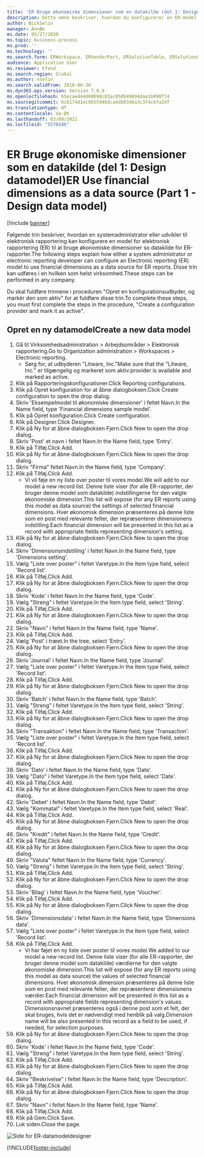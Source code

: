 ```yaml
---
title: 'ER Bruge økonomiske dimensioner som en datakilde (del 1: Design datamodel)'
description: Dette emne beskriver, hvordan du konfigurerer en ER-model (elektronisk rapportering) til at bruge økonomiske dimensioner som datakilde til ER-rapporter. (Del 1)
author: NickSelin
manager: AnnBe
ms.date: 05/27/2020
ms.topic: business-process
ms.prod: ''
ms.technology: ''
ms.search.form: ERWorkspace, ERVendorPart, ERSolutionTable, ERSolutionCreateDropDialog, ERDataModelDesigner, ERDataModelContentsItemCreationDialog
audience: Application User
ms.reviewer: kfend
ms.search.region: Global
ms.author: nselin
ms.search.validFrom: 2016-06-30
ms.dyn365.ops.version: Version 7.0.0
ms.openlocfilehash: b5ecae444d80698c03ac050b49894daa1b090f74
ms.sourcegitcommit: 6cb174d1ec8b55946dca4db03d6a3c3f4c6fa2df
ms.translationtype: HT
ms.contentlocale: da-DK
ms.lasthandoff: 03/09/2021
ms.locfileid: "5570186"
---
```

# <a name="er-use-financial-dimensions-as-a-data-source-part-1---design-data-model"></a><span data-ttu-id="38059-104">ER Bruge økonomiske dimensioner som en datakilde (del 1: Design datamodel)</span><span class="sxs-lookup"><span data-stu-id="38059-104">ER Use financial dimensions as a data source (Part 1 - Design data model)</span></span>

[!include [banner](../../includes/banner.md)]

<span data-ttu-id="38059-105">Følgende trin beskriver, hvordan en systemadministrator eller udvikler til elektronisk rapportering kan konfigurere en model for elektronisk rapportering (ER) til at bruge økonomiske dimensioner so datakilde for ER-rapporter.</span><span class="sxs-lookup"><span data-stu-id="38059-105">The following steps explain how either a system administrator or electronic reporting developer can configure an Electronic reporting (ER) model to use financial dimensions as a data source for ER reports.</span></span> <span data-ttu-id="38059-106">Disse trin kan udføres i en hvilken som helst virksomhed.</span><span class="sxs-lookup"><span data-stu-id="38059-106">These steps can be performed in any company.</span></span>

<span data-ttu-id="38059-107">Du skal fuldføre trinnene i proceduren "Opret en konfigurationsudbyder, og markér den som aktiv" for at fuldføre disse trin.</span><span class="sxs-lookup"><span data-stu-id="38059-107">To complete these steps, you must first complete the steps in the procedure, "Create a configuration provider and mark it as active".</span></span>


## <a name="create-a-new-data-model"></a><span data-ttu-id="38059-108">Opret en ny datamodel</span><span class="sxs-lookup"><span data-stu-id="38059-108">Create a new data model</span></span>
1. <span data-ttu-id="38059-109">Gå til Virksomhedsadministration > Arbejdsområder > Elektronisk rapportering.</span><span class="sxs-lookup"><span data-stu-id="38059-109">Go to Organization administration > Workspaces > Electronic reporting.</span></span>
    * <span data-ttu-id="38059-110">Sørg for, at udbyderen "Litware, Inc."</span><span class="sxs-lookup"><span data-stu-id="38059-110">Make sure that the "Litware, Inc."</span></span> <span data-ttu-id="38059-111">er tilgængelig og markeret som aktiv.</span><span class="sxs-lookup"><span data-stu-id="38059-111">provider is available and marked as active.</span></span>  
2. <span data-ttu-id="38059-112">Klik på Rapporteringskonfigurationer.</span><span class="sxs-lookup"><span data-stu-id="38059-112">Click Reporting configurations.</span></span>
3. <span data-ttu-id="38059-113">Klik på Opret konfiguration for at åbne dialogboksen.</span><span class="sxs-lookup"><span data-stu-id="38059-113">Click Create configuration to open the drop dialog.</span></span>
4. <span data-ttu-id="38059-114">Skriv 'Eksempelmodel til økonomiske dimensioner' i feltet Navn.</span><span class="sxs-lookup"><span data-stu-id="38059-114">In the Name field, type 'Financial dimensions sample model'.</span></span>
5. <span data-ttu-id="38059-115">Klik på Opret konfiguration.</span><span class="sxs-lookup"><span data-stu-id="38059-115">Click Create configuration.</span></span>
6. <span data-ttu-id="38059-116">Klik på Designer.</span><span class="sxs-lookup"><span data-stu-id="38059-116">Click Designer.</span></span>
7. <span data-ttu-id="38059-117">Klik på Ny for at åbne dialogboksen Fjern.</span><span class="sxs-lookup"><span data-stu-id="38059-117">Click New to open the drop dialog.</span></span>
8. <span data-ttu-id="38059-118">Skriv 'Post' et navn i feltet Navn.</span><span class="sxs-lookup"><span data-stu-id="38059-118">In the Name field, type 'Entry'.</span></span>
9. <span data-ttu-id="38059-119">Klik på Tilføj.</span><span class="sxs-lookup"><span data-stu-id="38059-119">Click Add.</span></span>
10. <span data-ttu-id="38059-120">Klik på Ny for at åbne dialogboksen Fjern.</span><span class="sxs-lookup"><span data-stu-id="38059-120">Click New to open the drop dialog.</span></span>
11. <span data-ttu-id="38059-121">Skriv "Firma" feltet Navn.</span><span class="sxs-lookup"><span data-stu-id="38059-121">In the Name field, type 'Company'.</span></span>
12. <span data-ttu-id="38059-122">Klik på Tilføj.</span><span class="sxs-lookup"><span data-stu-id="38059-122">Click Add.</span></span>
    * <span data-ttu-id="38059-123">Vi vil føje en ny liste over poster til vores model.</span><span class="sxs-lookup"><span data-stu-id="38059-123">We will add to our model a new record list.</span></span> <span data-ttu-id="38059-124">Denne liste viser (for alle ER-rapporter, der bruger denne model som datakilde) indstillingerne for den valgte økonomiske dimension.</span><span class="sxs-lookup"><span data-stu-id="38059-124">This list will expose (for any ER reports using this model as data source) the settings of selected financial dimensions.</span></span> <span data-ttu-id="38059-125">Hver økonomisk dimension præsenteres på denne liste som en post med relevante felter, der repræsenterer dimensionens indstilling.</span><span class="sxs-lookup"><span data-stu-id="38059-125">Each financial dimension will be presented in this list as a record with appropriate fields representing dimension's setting.</span></span>  
13. <span data-ttu-id="38059-126">Klik på Ny for at åbne dialogboksen Fjern.</span><span class="sxs-lookup"><span data-stu-id="38059-126">Click New to open the drop dialog.</span></span>
14. <span data-ttu-id="38059-127">Skriv 'Dimensionsindstilling' i feltet Navn.</span><span class="sxs-lookup"><span data-stu-id="38059-127">In the Name field, type 'Dimensions setting'.</span></span>
15. <span data-ttu-id="38059-128">Vælg "Liste over poster" i feltet Varetype.</span><span class="sxs-lookup"><span data-stu-id="38059-128">In the Item type field, select 'Record list'.</span></span>
16. <span data-ttu-id="38059-129">Klik på Tilføj.</span><span class="sxs-lookup"><span data-stu-id="38059-129">Click Add.</span></span>
17. <span data-ttu-id="38059-130">Klik på Ny for at åbne dialogboksen Fjern.</span><span class="sxs-lookup"><span data-stu-id="38059-130">Click New to open the drop dialog.</span></span>
18. <span data-ttu-id="38059-131">Skriv 'Kode' i feltet Navn.</span><span class="sxs-lookup"><span data-stu-id="38059-131">In the Name field, type 'Code'.</span></span>
19. <span data-ttu-id="38059-132">Vælg "Streng" i feltet Varetype.</span><span class="sxs-lookup"><span data-stu-id="38059-132">In the Item type field, select 'String'.</span></span>
20. <span data-ttu-id="38059-133">Klik på Tilføj.</span><span class="sxs-lookup"><span data-stu-id="38059-133">Click Add.</span></span>
21. <span data-ttu-id="38059-134">Klik på Ny for at åbne dialogboksen Fjern.</span><span class="sxs-lookup"><span data-stu-id="38059-134">Click New to open the drop dialog.</span></span>
22. <span data-ttu-id="38059-135">Skriv "Navn" i feltet Navn.</span><span class="sxs-lookup"><span data-stu-id="38059-135">In the Name field, type 'Name'.</span></span>
23. <span data-ttu-id="38059-136">Klik på Tilføj.</span><span class="sxs-lookup"><span data-stu-id="38059-136">Click Add.</span></span>
24. <span data-ttu-id="38059-137">Vælg 'Post' i træet.</span><span class="sxs-lookup"><span data-stu-id="38059-137">In the tree, select 'Entry'.</span></span>
25. <span data-ttu-id="38059-138">Klik på Ny for at åbne dialogboksen Fjern.</span><span class="sxs-lookup"><span data-stu-id="38059-138">Click New to open the drop dialog.</span></span>
26. <span data-ttu-id="38059-139">Skriv 'Journal' i feltet Navn.</span><span class="sxs-lookup"><span data-stu-id="38059-139">In the Name field, type 'Journal'.</span></span>
27. <span data-ttu-id="38059-140">Vælg "Liste over poster" i feltet Varetype.</span><span class="sxs-lookup"><span data-stu-id="38059-140">In the Item type field, select 'Record list'.</span></span>
28. <span data-ttu-id="38059-141">Klik på Tilføj.</span><span class="sxs-lookup"><span data-stu-id="38059-141">Click Add.</span></span>
29. <span data-ttu-id="38059-142">Klik på Ny for at åbne dialogboksen Fjern.</span><span class="sxs-lookup"><span data-stu-id="38059-142">Click New to open the drop dialog.</span></span>
30. <span data-ttu-id="38059-143">Skriv 'Batch' i feltet Navn.</span><span class="sxs-lookup"><span data-stu-id="38059-143">In the Name field, type 'Batch'.</span></span>
31. <span data-ttu-id="38059-144">Vælg "Streng" i feltet Varetype.</span><span class="sxs-lookup"><span data-stu-id="38059-144">In the Item type field, select 'String'.</span></span>
32. <span data-ttu-id="38059-145">Klik på Tilføj.</span><span class="sxs-lookup"><span data-stu-id="38059-145">Click Add.</span></span>
33. <span data-ttu-id="38059-146">Klik på Ny for at åbne dialogboksen Fjern.</span><span class="sxs-lookup"><span data-stu-id="38059-146">Click New to open the drop dialog.</span></span>
34. <span data-ttu-id="38059-147">Skriv "Transaktion" i feltet Navn.</span><span class="sxs-lookup"><span data-stu-id="38059-147">In the Name field, type 'Transaction'.</span></span>
35. <span data-ttu-id="38059-148">Vælg "Liste over poster" i feltet Varetype.</span><span class="sxs-lookup"><span data-stu-id="38059-148">In the Item type field, select 'Record list'.</span></span>
36. <span data-ttu-id="38059-149">Klik på Tilføj.</span><span class="sxs-lookup"><span data-stu-id="38059-149">Click Add.</span></span>
37. <span data-ttu-id="38059-150">Klik på Ny for at åbne dialogboksen Fjern.</span><span class="sxs-lookup"><span data-stu-id="38059-150">Click New to open the drop dialog.</span></span>
38. <span data-ttu-id="38059-151">Skriv 'Dato' i feltet Navn.</span><span class="sxs-lookup"><span data-stu-id="38059-151">In the Name field, type 'Date'.</span></span>
39. <span data-ttu-id="38059-152">Vælg "Dato" i feltet Varetype.</span><span class="sxs-lookup"><span data-stu-id="38059-152">In the Item type field, select 'Date'.</span></span>
40. <span data-ttu-id="38059-153">Klik på Tilføj.</span><span class="sxs-lookup"><span data-stu-id="38059-153">Click Add.</span></span>
41. <span data-ttu-id="38059-154">Klik på Ny for at åbne dialogboksen Fjern.</span><span class="sxs-lookup"><span data-stu-id="38059-154">Click New to open the drop dialog.</span></span>
42. <span data-ttu-id="38059-155">Skriv 'Debet' i feltet Navn.</span><span class="sxs-lookup"><span data-stu-id="38059-155">In the Name field, type 'Debit'.</span></span>
43. <span data-ttu-id="38059-156">Vælg "Kommatal" i feltet Varetype.</span><span class="sxs-lookup"><span data-stu-id="38059-156">In the Item type field, select 'Real'.</span></span>
44. <span data-ttu-id="38059-157">Klik på Tilføj.</span><span class="sxs-lookup"><span data-stu-id="38059-157">Click Add.</span></span>
45. <span data-ttu-id="38059-158">Klik på Ny for at åbne dialogboksen Fjern.</span><span class="sxs-lookup"><span data-stu-id="38059-158">Click New to open the drop dialog.</span></span>
46. <span data-ttu-id="38059-159">Skriv "Kredit" i feltet Navn.</span><span class="sxs-lookup"><span data-stu-id="38059-159">In the Name field, type 'Credit'.</span></span>
47. <span data-ttu-id="38059-160">Klik på Tilføj.</span><span class="sxs-lookup"><span data-stu-id="38059-160">Click Add.</span></span>
48. <span data-ttu-id="38059-161">Klik på Ny for at åbne dialogboksen Fjern.</span><span class="sxs-lookup"><span data-stu-id="38059-161">Click New to open the drop dialog.</span></span>
49. <span data-ttu-id="38059-162">Skriv "Valuta" feltet Navn.</span><span class="sxs-lookup"><span data-stu-id="38059-162">In the Name field, type 'Currency'.</span></span>
50. <span data-ttu-id="38059-163">Vælg "Streng" i feltet Varetype.</span><span class="sxs-lookup"><span data-stu-id="38059-163">In the Item type field, select 'String'.</span></span>
51. <span data-ttu-id="38059-164">Klik på Tilføj.</span><span class="sxs-lookup"><span data-stu-id="38059-164">Click Add.</span></span>
52. <span data-ttu-id="38059-165">Klik på Ny for at åbne dialogboksen Fjern.</span><span class="sxs-lookup"><span data-stu-id="38059-165">Click New to open the drop dialog.</span></span>
53. <span data-ttu-id="38059-166">Skriv 'Bilag' i feltet Navn.</span><span class="sxs-lookup"><span data-stu-id="38059-166">In the Name field, type 'Voucher'.</span></span>
54. <span data-ttu-id="38059-167">Klik på Tilføj.</span><span class="sxs-lookup"><span data-stu-id="38059-167">Click Add.</span></span>
55. <span data-ttu-id="38059-168">Klik på Ny for at åbne dialogboksen Fjern.</span><span class="sxs-lookup"><span data-stu-id="38059-168">Click New to open the drop dialog.</span></span>
56. <span data-ttu-id="38059-169">Skriv 'Dimensionsdata' i feltet Navn.</span><span class="sxs-lookup"><span data-stu-id="38059-169">In the Name field, type 'Dimensions data'.</span></span>
57. <span data-ttu-id="38059-170">Vælg "Liste over poster" i feltet Varetype.</span><span class="sxs-lookup"><span data-stu-id="38059-170">In the Item type field, select 'Record list'.</span></span>
58. <span data-ttu-id="38059-171">Klik på Tilføj.</span><span class="sxs-lookup"><span data-stu-id="38059-171">Click Add.</span></span>
    * <span data-ttu-id="38059-172">Vi har føjet en ny liste over poster til vores model.</span><span class="sxs-lookup"><span data-stu-id="38059-172">We added to our model a new record list.</span></span> <span data-ttu-id="38059-173">Denne liste viser (for alle ER-rapporter, der bruger denne model som datakilde) værdierne for den valgte økonomiske dimension.</span><span class="sxs-lookup"><span data-stu-id="38059-173">This list will expose (for any ER reports using this model as data source) the values of selected financial dimensions.</span></span> <span data-ttu-id="38059-174">Hver økonomisk dimension præsenteres på denne liste som en post med relevante felter, der repræsenterer dimensionens værdier.</span><span class="sxs-lookup"><span data-stu-id="38059-174">Each financial dimension will be presented in this list as a record with appropriate fields representing dimension's values.</span></span> <span data-ttu-id="38059-175">Dimensionsnavnet præsenteres også i denne post som et felt, der skal bruges, hvis det er nødvendigt med henblik på valg.</span><span class="sxs-lookup"><span data-stu-id="38059-175">Dimension name will be also presented in this record as a field to be used, if needed, for selection purposes.</span></span>  
59. <span data-ttu-id="38059-176">Klik på Ny for at åbne dialogboksen Fjern.</span><span class="sxs-lookup"><span data-stu-id="38059-176">Click New to open the drop dialog.</span></span>
60. <span data-ttu-id="38059-177">Skriv 'Kode' i feltet Navn.</span><span class="sxs-lookup"><span data-stu-id="38059-177">In the Name field, type 'Code'.</span></span>
61. <span data-ttu-id="38059-178">Vælg "Streng" i feltet Varetype.</span><span class="sxs-lookup"><span data-stu-id="38059-178">In the Item type field, select 'String'.</span></span>
62. <span data-ttu-id="38059-179">Klik på Tilføj.</span><span class="sxs-lookup"><span data-stu-id="38059-179">Click Add.</span></span>
63. <span data-ttu-id="38059-180">Klik på Ny for at åbne dialogboksen Fjern.</span><span class="sxs-lookup"><span data-stu-id="38059-180">Click New to open the drop dialog.</span></span>
64. <span data-ttu-id="38059-181">Skriv "Beskrivelse" i feltet Navn.</span><span class="sxs-lookup"><span data-stu-id="38059-181">In the Name field, type 'Description'.</span></span>
65. <span data-ttu-id="38059-182">Klik på Tilføj.</span><span class="sxs-lookup"><span data-stu-id="38059-182">Click Add.</span></span>
66. <span data-ttu-id="38059-183">Klik på Ny for at åbne dialogboksen Fjern.</span><span class="sxs-lookup"><span data-stu-id="38059-183">Click New to open the drop dialog.</span></span>
67. <span data-ttu-id="38059-184">Skriv "Navn" i feltet Navn.</span><span class="sxs-lookup"><span data-stu-id="38059-184">In the Name field, type 'Name'.</span></span>
68. <span data-ttu-id="38059-185">Klik på Tilføj.</span><span class="sxs-lookup"><span data-stu-id="38059-185">Click Add.</span></span>
69. <span data-ttu-id="38059-186">Klik på Gem.</span><span class="sxs-lookup"><span data-stu-id="38059-186">Click Save.</span></span>
70. <span data-ttu-id="38059-187">Luk siden.</span><span class="sxs-lookup"><span data-stu-id="38059-187">Close the page.</span></span>

![Side for ER-datamodeldesigner](../media/er-financial-dimensions-guides-data-model.png)



[!INCLUDE[footer-include](../../../../includes/footer-banner.md)]